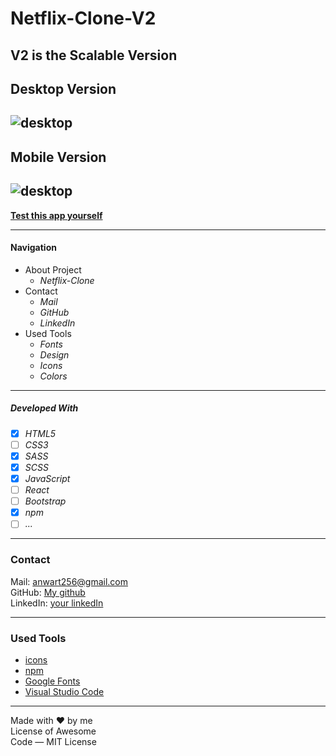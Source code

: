 # Netflix-Clone-V2
## V2 is the Scalable Version
Desktop Version
---
![desktop](./src/images/netflix-desktop.gif)
--------
Mobile Version
-------
![desktop](./src/images/netflix-mobile.gif)
----


**[Test this app yourself](https://atakriti.github.io/netflix-clone-v2/)**

---

#### Navigation

- About Project
  - _Netflix-Clone_
- Contact
  - _Mail_
  - _GitHub_
  - _LinkedIn_
- Used Tools
  - _Fonts_
  - _Design_
  - _Icons_
  - _Colors_

---


##### Developed With

- [x] _HTML5_
- [ ] _CSS3_
- [x] _SASS_
- [x] _SCSS_
- [x] _JavaScript_
- [ ] _React_
- [ ] _Bootstrap_
- [x] _npm_
- [ ] _..._

---

### Contact

Mail: <anwart256@gmail.com><br>
GitHub: [My github](https://github.com/atakriti)<br>
LinkedIn: [your linkedIn](#)

---

### Used Tools

- [icons](https://)
- [npm](https://www.npmjs.com/)
- [Google Fonts](https://fonts.google.com/)
- [Visual Studio Code](https://code.visualstudio.com/)

---

Made with ❤️ by me <br>
License of Awesome <br>
Code — MIT License
